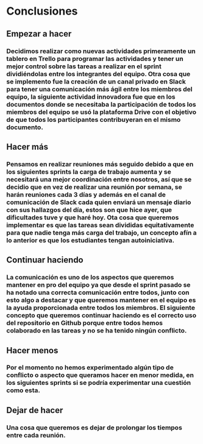 # Conclusiones
## Empezar a hacer
### Decidimos realizar como nuevas actividades primeramente un tablero en Trello para programar las actividades y tener un mejor control sobre las tareas a realizar en el sprint dividiéndolas entre los integrantes del equipo. Otra cosa que se implemento fue la creación de un canal privado en Slack para tener una comunicación más ágil entre los miembros del equipo, la siguiente actividad innovadora fue que en los documentos donde se necesitaba la participación de todos los miembros del equipo se usó la plataforma Drive con el objetivo de que todos los participantes contribuyeran en el mismo documento.

## Hacer más
### Pensamos en realizar reuniones más seguido debido a que en los siguientes sprints la carga de trabajo aumenta y se necesitará una mejor coordinación entre nosotros, así que se decidio que en vez de realizar una reunión por semana, se harán reuniones cada 3 días y además en el canal de comunicación de Slack cada quien enviará un mensaje diario con sus hallazgos del día, estos son que hice ayer, que dificultades tuve y que haré hoy. Ota cosa que queremos implementar es que las tareas sean divididas equitativamente para que nadie tenga más carga del trabajo, un concepto afín a lo anterior es que los estudiantes tengan autoiniciativa.

## Continuar haciendo
### La comunicación es uno de los aspectos que queremos mantener en pro del equipo ya que desde el sprint pasado se ha notado una correcta comunicación entre todos, junto con esto algo a destacar y que queremos mantener en el equipo es la ayuda proporcionada entre todos los miembros. El siguiente concepto que queremos continuar haciendo es el correcto uso del repositorio en Github porque entre todos hemos colaborado en las tareas y no se ha tenido ningún conflicto.

## Hacer menos
### Por el momento no hemos experimentado algún tipo de conflicto o aspecto que queramos hacer en menor medida, en los siguientes sprints si se podría experimentar una cuestión como esta.

## Dejar de hacer
### Una cosa que queremos es dejar de prolongar los tiempos entre cada reunión.